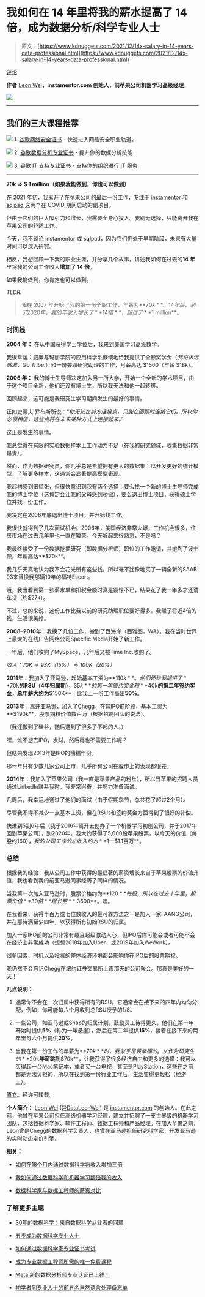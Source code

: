 # 我如何在 14 年里将我的薪水提高了 14 倍，成为数据分析/科学专业人士

> 原文：[https://www.kdnuggets.com/2021/12/14x-salary-in-14-years-data-professional.html](https://www.kdnuggets.com/2021/12/14x-salary-in-14-years-data-professional.html)

[评论](#comments)

**作者** [Leon Wei](https://www.linkedin.com/in/liangwei/)**，instamentor.com 创始人，前苹果公司机器学习高级经理**。

![](../Images/b3466184dac31c50fd3cf4aaa5eb40c3.png)

* * *

## 我们的三大课程推荐

![](../Images/0244c01ba9267c002ef39d4907e0b8fb.png) 1\. [谷歌网络安全证书](https://www.kdnuggets.com/google-cybersecurity) - 快速进入网络安全职业轨道。

![](../Images/e225c49c3c91745821c8c0368bf04711.png) 2\. [谷歌数据分析专业证书](https://www.kdnuggets.com/google-data-analytics) - 提升你的数据分析技能

![](../Images/0244c01ba9267c002ef39d4907e0b8fb.png) 3\. [谷歌 IT 支持专业证书](https://www.kdnuggets.com/google-itsupport) - 支持你的组织进行 IT 服务

* * *

**70k => $ 1 million（如果我能做到，你也可以做到）**

在 2021 年初，我离开了在苹果公司的最后一份工作，专注于 [instamentor](http://instamentor.com/) 和 [sqlpad](http://sqlpad.io/) 这两个在 COVID 期间启动的副项目。

但由于它们的巨大吸引力和增长，我需要全身心投入。我别无选择，只能离开我在苹果公司的舒适工作。

今天，我不谈论 instamentor 或 sqlpad，因为它们仍处于早期阶段，未来有大量时间可以深入研究。

相反，我想回顾一下我的职业生涯，并分享几个故事，讲述我如何在过去的**14 年**里将我的公司工作收入**增加了 14 倍**。

如果我能做到，你肯定也可以做到。

*TLDR.*

> 我在 2007 年开始了我的第一份全职工作，年薪为**$70k**。14 年后，到了 2020 年，我的年收入增长了**14 倍**，超过了**$1 million**。

### 时间线

**2004 年：** 在从中国获得学士学位后，我来到美国学习高级数学。

我很幸运：威廉与玛丽学院的应用科学系慷慨地给我提供了全额奖学金（*我将永远感激，Go Tribe!*）和一份兼职研究助理的工作，月薪高达 $1500（年薪 $18k）。

**2006 年：** 我的博士生导师决定加入另一所大学，开始一个全新的学术项目，由于这个项目全新，他们还没有博士生，所以我无法和他一起转移。

回顾起来，这可能是我研究生学习期间发生的最好的事情。

正如史蒂夫·乔布斯所说：“*你无法在前方连接点，只能在回顾时连接它们。所以你必须相信，这些点将在未来某种方式上连接起来。*”

这正是发生的事情。

我总觉得在有限的实验数据样本上工作动力不足（在我的研究领域，收集数据非常昂贵）。

然而，作为数据研究员，你几乎总是希望拥有更大的数据集：以开发更好的统计模型，了解更多样本，这通常会显著提高模型表现。

我起初感到很慌张，但很快意识到我有两个选择：要么找一个新的博士生导师完成我的博士学位（这肯定会让我的父母感到骄傲），要么退出博士项目，获得硕士学位并找一份工作。

我决定在2006年底退出博士项目，并开始找工作。

我很快就得到了几次面试机会。2006年，美国经济非常火爆，工作机会很多，住房市场在过去几年里也一直在繁荣。今天听起来很熟悉，不是吗？

我最终接受了一份数据挖掘研究（即数据分析师）职位的工作邀请，并搬到了波士顿，年薪高达**$70k**。

我几乎天真地认为我不会花光所有这些钱，所以毫不犹豫地买了一辆全新的SAAB 93来替换我那辆10年的福特Escort。

哦，我当看到第一张薪水单和扣税金额时真是震惊不已，结果花了我一年多才还清车贷（约$27k）。

不过，总的来说，这份工作比我以前的研究助理职位要好得多。我赚了将近4倍的钱，生活很美好。

**2008–2010**年：我换了几份工作，搬到了西海岸（西雅图，WA）。我在当时世界上最大的在线广告网络公司Specific Media开始了新工作。

一年后，他们收购了MySpace，几年后又被Time Inc.收购了。

*收入：70K => 93K（15%） => 100K（20%）*

**2011**年：我加入了亚马逊，起始基本工资为**$110k**。他们还给我提供了**$70k**的RSU（4年归属期），**$35k**的第一年签约奖金和**$40k**的第二年签约奖金，总年薪大约为**$150K**：比我上一份工作高出**50%**。

**2013**年：离开亚马逊，加入了Chegg，在其IPO前阶段，基本工资为**$190k**，股票期权价值数百万（根据招聘团队的说法）。

（我还搬到了硅谷，随后遇到了很多了不起的人。）

嘿，谁不想去IPO，发财，然后再也不需要工作呢？

但结果发现2013年是IPO的糟糕年份。

那一年只有少数几家公司上市，几乎所有公司在股市上的表现都很差。

**2014**年：我加入了苹果公司（我一直是苹果产品的粉丝），所以当苹果的招聘人员通过LinkedIn联系我时，我非常兴奋，并努力准备面试。

几周后，我幸运地通过了他们的面试（由于假期季节，总共花了超过2个月）。

尽管我不得不减少一点基本工资，但在RSUs和签约奖金方面得到了很好的补偿。

快进到5到6年后（我于2016年离开去创办了一个机器学习初创公司，并于2017年回到苹果公司），到2020年，我大约获得了5,000股苹果股票，以今天的价值（每股约$160），我的公司工作的总收入约为**$1—$1.1百万**。

### 总结

根据我的经验：我从公司工作中获得的最显著的薪资增长来自于苹果股票的价值升值，我也看到我的前亚马逊同事经历了同样的情况。

当我第一次加入亚马逊时，股票价格约为**$120**每股，所以在过去十年里，股票价值**30倍**增长至**~$3600**。哇。

在我看来，获得半百万或七位数收入的最可靠方法之一是加入一家FAANG公司，并在那待满至少四年，以获得所有初始RSU的归属。

加入一家IPO前的公司非常有趣且超级激动人心，但IPO后你可能会或者可能不会在经济上非常成功（想想2018年加入Uber，或2019年加入WeWork）。

很多因素、时机以及投资的整体经济环境都会影响你在IPO后的股票期权。

我仍然不会忘记Chegg在纽约证券交易所上市那天的公司聚会。那真是美好的一天！

**几点说明：**

1.  通常你不会在一次归属中获得所有的RSU。它通常会在接下来的四年内均匀分配，例如，你可能每六个月收到总RSU授予的1/8。

1.  一些公司，如亚马逊或Snap的归属计划，鼓励员工待得更久。他们在第一年开始时提供**5%**（称为一年悬崖），然后在第二年提供**15%**，接着在接下来的两年里每六个月提供**20%**。

1.  当我在第一份工作的年薪为**$70k**时，我似乎是最幸福的。从作为研究生的**$20k**年薪跳到**$70k**，让我获得了很多经济自由和更多的选择：我可以买得起一台Mac笔记本，或者买一台电视，甚至是PlayStation，这些在之前都是无法负担的，所以在找到第一份行业工作后，生活变得更轻松（经济上）。

[原文](https://instamentor.com/articles/how-i-14xed-my-salary-in-14-years-as-a-data-analytics-science-professional)。经许可转载。

**个人简介：** [Leon Wei](https://www.linkedin.com/in/liangwei/) ([@DataLeonWei](https://twitter.com/DataLeonWei)) 是 [instamentor.com](http://instamentor.com) 的创始人。在此之前，他曾在苹果公司担任高级机器学习经理，建立并招聘了一支世界级的机器学习团队，包括数据科学家、软件工程师、数据工程师和产品经理。在加入苹果之前，Leon曾是Chegg的数据科学负责人，也曾在亚马逊担任研究科学家，开发亚马逊的实时动态定价引擎。

**相关：**

+   [如何在18个月内通过数据科学将收入增加三倍](https://www.kdnuggets.com/2021/10/tripled-my-income-data-science-18-months.html)

+   [我如何通过数据科学和机器学习翻倍我的收入](https://www.kdnuggets.com/2021/06/double-income-data-science-machine-learning.html)

+   [数据科学家与数据工程师的薪资对比](https://www.kdnuggets.com/2021/10/data-scientist-data-engineer-salary.html)

### 了解更多主题

+   [30年的数据科学：来自数据科学从业者的回顾](https://www.kdnuggets.com/30-years-of-data-science-a-review-from-a-data-science-practitioner)

+   [五步成为数据科学专业人士](https://www.kdnuggets.com/2022/03/become-data-science-professional-five-steps.html)

+   [如何通过数据科学家专业证书考试](https://www.kdnuggets.com/2023/08/ace-data-scientist-professional-certificate.html)

+   [成为专业数据工程师所需的唯一免费课程](https://www.kdnuggets.com/the-only-free-course-you-need-to-become-a-professional-data-engineer)

+   [Meta 新的数据分析师专业认证已上线！](https://www.kdnuggets.com/metas-new-data-analyst-professional-certification-has-dropped)

+   [初学者到专业人士的前五名自然语言处理备忘单](https://www.kdnuggets.com/2022/12/top-5-nlp-cheat-sheets-beginners-professional.html)
